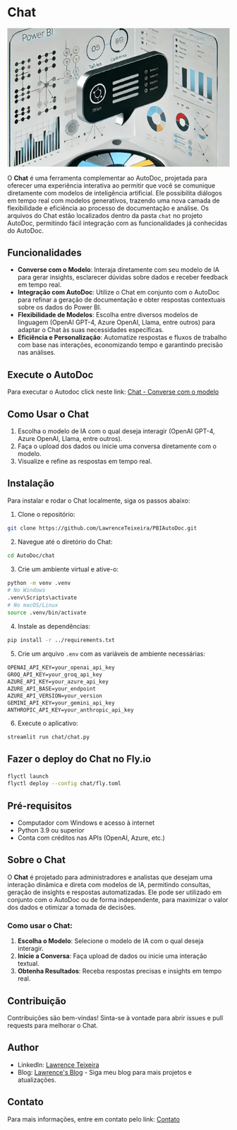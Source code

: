 
# Chat

![Chat](../images/Chat.png)

O **Chat** é uma ferramenta complementar ao AutoDoc, projetada para oferecer uma experiência interativa ao permitir que você se comunique diretamente com modelos de inteligência artificial. Ele possibilita diálogos em tempo real com modelos generativos, trazendo uma nova camada de flexibilidade e eficiência ao processo de documentação e análise. Os arquivos do Chat estão localizados dentro da pasta `chat` no projeto AutoDoc, permitindo fácil integração com as funcionalidades já conhecidas do AutoDoc.

## Funcionalidades

- **Converse com o Modelo**: Interaja diretamente com seu modelo de IA para gerar insights, esclarecer dúvidas sobre dados e receber feedback em tempo real.
- **Integração com AutoDoc**: Utilize o Chat em conjunto com o AutoDoc para refinar a geração de documentação e obter respostas contextuais sobre os dados do Power BI.
- **Flexibilidade de Modelos**: Escolha entre diversos modelos de linguagem (OpenAI GPT-4, Azure OpenAI, Llama, entre outros) para adaptar o Chat às suas necessidades específicas.
- **Eficiência e Personalização**: Automatize respostas e fluxos de trabalho com base nas interações, economizando tempo e garantindo precisão nas análises.

## Execute o AutoDoc
Para executar o Autodoc click neste link: [Chat - Converse com o modelo](https://autodocchat.fly.dev/)

## Como Usar o Chat

1. Escolha o modelo de IA com o qual deseja interagir (OpenAI GPT-4, Azure OpenAI, Llama, entre outros).
2. Faça o upload dos dados ou inicie uma conversa diretamente com o modelo.
3. Visualize e refine as respostas em tempo real.

## Instalação

Para instalar e rodar o Chat localmente, siga os passos abaixo:

1. Clone o repositório:

```sh
git clone https://github.com/LawrenceTeixeira/PBIAutoDoc.git
```

2. Navegue até o diretório do Chat:

```sh
cd AutoDoc/chat
```

3. Crie um ambiente virtual e ative-o:

```sh
python -m venv .venv
# No Windows
.venv\Scripts\activate
# No macOS/Linux
source .venv/bin/activate
```

4. Instale as dependências:

```sh
pip install -r ../requirements.txt
```

5. Crie um arquivo `.env` com as variáveis de ambiente necessárias:

```env
OPENAI_API_KEY=your_openai_api_key
GROQ_API_KEY=your_groq_api_key
AZURE_API_KEY=your_azure_api_key
AZURE_API_BASE=your_endpoint
AZURE_API_VERSION=your_version
GEMINI_API_KEY=your_gemini_api_key
ANTHROPIC_API_KEY=your_anthropic_api_key
```

6. Execute o aplicativo:

```sh
streamlit run chat/chat.py
```

## Fazer o deploy do Chat no Fly.io

```sh
flyctl launch
flyctl deploy --config chat/fly.toml
```

## Pré-requisitos

- Computador com Windows e acesso à internet
- Python 3.9 ou superior
- Conta com créditos nas APIs (OpenAI, Azure, etc.)

## Sobre o Chat

O **Chat** é projetado para administradores e analistas que desejam uma interação dinâmica e direta com modelos de IA, permitindo consultas, geração de insights e respostas automatizadas. Ele pode ser utilizado em conjunto com o AutoDoc ou de forma independente, para maximizar o valor dos dados e otimizar a tomada de decisões.

### Como usar o Chat:

1. **Escolha o Modelo**: Selecione o modelo de IA com o qual deseja interagir.
2. **Inicie a Conversa**: Faça upload de dados ou inicie uma interação textual.
3. **Obtenha Resultados**: Receba respostas precisas e insights em tempo real.

## Contribuição

Contribuições são bem-vindas! Sinta-se à vontade para abrir issues e pull requests para melhorar o Chat.

## Author

- LinkedIn: [Lawrence Teixeira](https://www.linkedin.com/in/lawrenceteixeira/)
- Blog: [Lawrence's Blog](https://lawrence.eti.br) - Siga meu blog para mais projetos e atualizações.

## Contato

Para mais informações, entre em contato pelo link: [Contato](https://lawrence.eti.br/contact/)